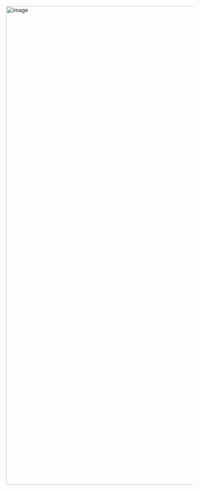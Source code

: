 <img width="1287" alt="image" src="https://github.com/skinsshark/ur-aura/assets/13009769/17d3972a-40ef-4803-a3c6-1cddb049f8fc">
